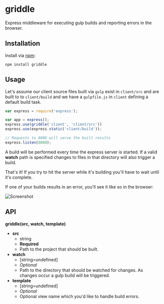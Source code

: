 griddle
=======

Express middleware for executing gulp builds and reporting errors in the browser.


## Installation

Install via [npm](https://www.npmjs.org/):

```
npm install griddle
```

## Usage

Let's assume our client source files built via `gulp` exist in `client/src` and
are built to to `client/build` and we have a `gulpfile.js` in `client` defining a
default build task.

```javascript
var express = require('express');

var app = express();
express.use(griddle('client', 'client/src'))
express.use(express.static('client/build'));

// Requests to 8080 will serve the built results
express.listen(8080);
```

A build will be performed every time the express server is started.  If a valid **watch** path is specified changes to files in that directory will also trigger a build.

That's it! If you try to hit the server while it's building you'll have to wait until it's complete.

If one of your builds results in an error, you'll see it like so in the browser:

![Screenshot](/screenshot.png?raw=true "Oh No!")

## API

**griddle(src, watch, template)**

* **src**
	* string
	* **Required**
	* Path to the project that should be built.
* **watch**
	* [string=undefined]
	* *Optional*
	* Path to the directory that should be watched for changes.  As changes occur a gulp build will be triggered.
* **template**
	* [string=undefined]
	* *Optional*
	* Optional view name which you'd like to handle build errors.
